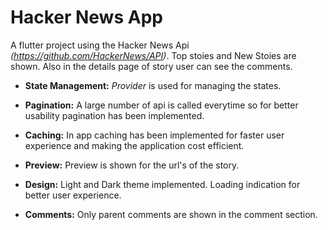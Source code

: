 # Hacker News App

A flutter project using the Hacker News Api *(https://github.com/HackerNews/API)*. Top stoies and New Stoies are shown. Also in the details page of story user can see the comments.


* **State Management:** *Provider* is used for managing the states.
* **Pagination:** A large number of api is called everytime so for better usability pagination has been implemented.
* **Caching:** In app caching has been implemented for faster user experience and making the application cost efficient.
* **Preview:** Preview is shown for the url's of the story.
* **Design:** Light and Dark theme implemented. Loading indication for better user experience.

* **Comments:** Only parent comments are shown in the comment section.



